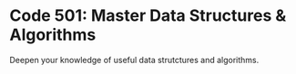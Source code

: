 # Code 501: Master Data Structures & Algorithms

Deepen your knowledge of useful data strutctures and algorithms. 
